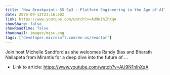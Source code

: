 ```yaml
---
title: "New Breakpoint: S5 Ep3 - Platform Engineering in the Age of AI"
date: 2025-09-12T23:16:50Z
link: https://www.youtube.com/watch?v=AU9N1hIhXqA
showShare: false
showReadTime: false
thumbnail: images/misc.png
tags: ["developer.microsoft.com/en-us/reactor"]
---
```

Join host Michelle Sandford as she welcomes Randy Bias and Bharath Nallapeta from Mirantis for a deep dive into the future of ...

- Link to article: https://www.youtube.com/watch?v=AU9N1hIhXqA
